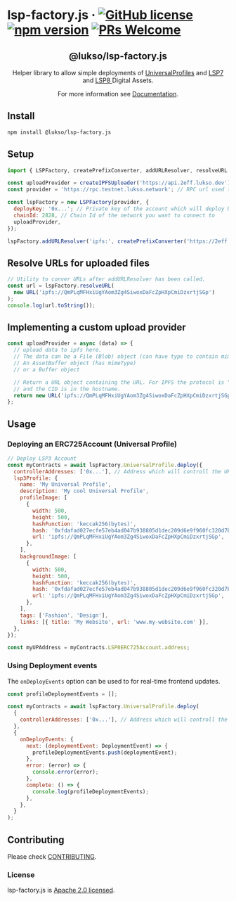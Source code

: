 # lsp-factory.js &middot; [![GitHub license](https://img.shields.io/badge/license-Apache-blue.svg)](./LICENSE) [![npm version](https://img.shields.io/npm/v/@lukso/lsp-factory.js.svg?style=flat)](https://www.npmjs.com/package/@lukso/lsp-factory.js) [![PRs Welcome](https://img.shields.io/badge/PRs-welcome-brightgreen.svg)](https://github.com/lukso-network/tools-lsp-factory/pulls)

<p align="center">
 <h2 align="center"><strong>@lukso/lsp-factory.js</strong></h2>
 <p align="center">Helper library to allow simple deployments of <a href="https://github.com/lukso-network/LIPs/blob/main/LSPs/LSP-0-ERC725Account.md">UniversalProfiles</a> and <a href="https://github.com/lukso-network/LIPs/blob/main/LSPs/LSP-4-DigitalCertificate.md">LSP7</a> and <a href="https://github.com/lukso-network/LIPs/blob/main/LSPs/LSP-8-IdentifiableDigitalAsset.md">LSP8 </a>Digital Assets.</p>
</p>

<p align="center">For more information see <a href="https://docs.lukso.tech/tools/lsp-factoryjs/getting-started">Documentation</a>.</p>

## Install

```bash
npm install @lukso/lsp-factory.js
```

## Setup

```javascript
import { LSPFactory, createPrefixConverter, addURLResolver, resolveURL } from '@lukso/lsp-factory.js';

const uploadProvider = createIPFSUploader('https://api.2eff.lukso.dev')
const provider = 'https://rpc.testnet.lukso.network'; // RPC url used to connect to the network

const lspFactory = new LSPFactory(provider, {
  deployKey: '0x...'; // Private key of the account which will deploy UPs
  chainId: 2828, // Chain Id of the network you want to connect to
  uploadProvider,
});

lspFactory.addURLResolver('ipfs:', createPrefixConverter('https://2eff.lukso.dev/ipfs'))

```

## Resolve URLs for uploaded files

```javascript
// Utility to conver URLs after addURLResolver has been called.
const url = lspFactory.resolveURL(
  new URL('ipfs://QmPLqMFHxiUgYAom3Zg4SiwoxDaFcZpHXpCmiDzxrtjSGp')
);
console.log(url.toString());
```

## Implementing a custom upload provider

```javascript
const uploadProvider = async (data) => {
  // upload data to ipfs here.
  // The data can be a File (Blob) object (can have type to contain mime information)
  // An AssetBuffer object (has mimeType)
  // or a Buffer object

  // Return a URL object containing the URL. For IPFS the protocol is "ipfs:"
  // and the CID is in the hostname.
  return new URL('ipfs://QmPLqMFHxiUgYAom3Zg4SiwoxDaFcZpHXpCmiDzxrtjSGp');
};
```

## Usage

### Deploying an ERC725Account (Universal Profile)

```javascript
// Deploy LSP3 Account
const myContracts = await lspFactory.UniversalProfile.deploy({
  controllerAddresses: ['0x...'], // Address which will controll the UP
  lsp3Profile: {
    name: 'My Universal Profile',
    description: 'My cool Universal Profile',
    profileImage: [
      {
        width: 500,
        height: 500,
        hashFunction: 'keccak256(bytes)',
        hash: '0xfdafad027ecfe57eb4ad047b938805d1dec209d6e9f960fc320d7b9b11cbed14',
        url: 'ipfs://QmPLqMFHxiUgYAom3Zg4SiwoxDaFcZpHXpCmiDzxrtjSGp',
      },
    ],
    backgroundImage: [
      {
        width: 500,
        height: 500,
        hashFunction: 'keccak256(bytes)',
        hash: '0xfdafad027ecfe57eb4ad047b938805d1dec209d6e9f960fc320d7b9b11cbed14',
        url: 'ipfs://QmPLqMFHxiUgYAom3Zg4SiwoxDaFcZpHXpCmiDzxrtjSGp',
      },
    ],
    tags: ['Fashion', 'Design'],
    links: [{ title: 'My Website', url: 'www.my-website.com' }],
  },
});

const myUPAddress = myContracts.LSP0ERC725Account.address;
```

### Using Deployment events

The `onDeployEvents` option can be used to for real-time frontend updates.

```javascript
const profileDeploymentEvents = [];

const myContracts = await lspFactory.UniversalProfile.deploy(
  {
    controllerAddresses: ['0x...'], // Address which will controll the UP
  },
  {
    onDeployEvents: {
      next: (deploymentEvent: DeploymentEvent) => {
        profileDeploymentEvents.push(deploymentEvent);
      },
      error: (error) => {
        console.error(error);
      },
      complete: () => {
        console.log(profileDeploymentEvents);
      },
    },
  }
);
```

## Contributing

Please check [CONTRIBUTING](./CONTRIBUTING.md).

### License

lsp-factory.js is [Apache 2.0 licensed](./LICENSE).
